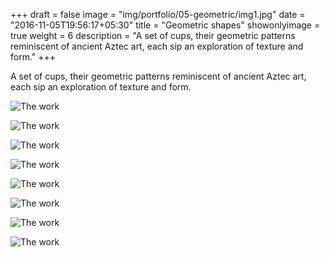 +++
draft = false
image = "img/portfolio/05-geometric/img1.jpg"
date = "2016-11-05T19:56:17+05:30"
title = "Geometric shapes"
showonlyimage = true
weight = 6
description = "A set of cups, their geometric patterns reminiscent of ancient Aztec art, each sip an exploration of texture and form."
+++

A set of cups, their geometric patterns reminiscent of ancient Aztec art, each sip an exploration of texture and form.

![The work][1]

![The work][2]

![The work][3]

![The work][4]

![The work][5]

![The work][6]

![The work][7]

![The work][8]

[1]: /img/portfolio/05-geometric/img1.jpg
[2]: /img/portfolio/05-geometric/img2.jpg
[3]: /img/portfolio/05-geometric/img3.jpg
[4]: /img/portfolio/05-geometric/img4.jpg
[5]: /img/portfolio/05-geometric/img5.jpg
[6]: /img/portfolio/05-geometric/img6.jpg
[7]: /img/portfolio/05-geometric/img7.jpg
[8]: /img/portfolio/05-geometric/img8.jpg